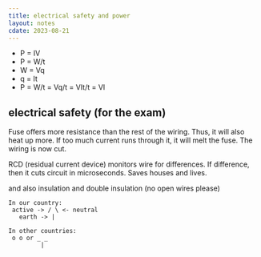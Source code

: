 ```yaml
---
title: electrical safety and power
layout: notes
cdate: 2023-08-21
---
```


- P = IV
- P = W/t
- W = Vq
- q = It
- P = W/t = Vq/t = VIt/t = VI

## electrical safety (for the exam)

Fuse offers more resistance than the rest of the wiring. Thus, it will also heat up more. If too much current runs through it, it will melt the fuse. The wiring is now cut.

RCD (residual current device) monitors wire for differences. If difference, then it cuts circuit in microseconds. Saves houses and lives.

and also insulation and double insulation (no open wires please)

```
In our country:
 active -> / \ <- neutral
   earth -> |

In other countries:
 o o or _ _
         |
```
